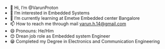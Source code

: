 - 👋 Hi, I’m @VarunProton
- 👀 I’m interested in Embedded Systems
- 🌱 I’m currently learning at Emetxe Embedded center Bangalore
- 📫 How to reach me through mail varun.h.14@gmail.com
- 😄 Pronouns: He/Him
- 😊 Drean job role as Embedded system Engineer
- 😁 Completed my Degree in Electronics and Communication Engineering

<!---
VarunProton/VarunProton is a ✨ special ✨ repository because its `README.md` (this file) appears on your GitHub profile.
You can click the Preview link to take a look at your changes.
--->
